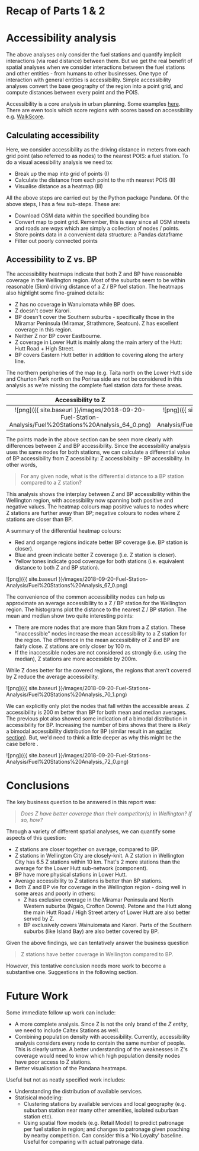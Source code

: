 # Recap of Parts 1 & 2

# Accessibility analysis
The above analyses only consider the fuel stations and quantify implicit interactions (via road distance) between them. But we get the real benefit of spatial analyses when we consider interactions between the fuel stations and other entities - from humans to other businesses. One type of interaction with general entities is accessibility. Simple accessibility analyses convert the base geography of the region into a point grid, and compute distances between every point and the POIS. 

Accessibility is a core analysis in urban planning. Some examples [here](https://www.slideshare.net/DimkaG/transitaccess-27460698). There are even tools which score regions with scores based on accessibility
e.g. [WalkScore](https://www.walkscore.com/). 

## Calculating accessibility
Here, we consider accessibility as the driving distance in meters from each grid point (also referred to as nodes) to the nearest POIS: a fuel station. To do a visual acessibility analysis we need to: 
- Break up the map into grid of points (I) 
- Calculate the distance from each point to the nth nearest POIS (II) 
- Visualise distance as a heatmap (III)

All the above steps are carried out by the Python package Pandana. Of the above steps, I has a few sub-steps. These are: 
- Download OSM data within the specified bounding box 
- Convert map to point grid. Remember, this is easy since all OSM streets and roads are *ways* which are simply a collection of nodes / points. 
- Store points data in a convenient data structure: a Pandas dataframe 
- Filter out poorly connected points

## Accessibility to Z vs. BP
The accessibility heatmaps indicate that both Z and BP have reasonable coverage in the Wellington region. Most of the suburbs seem to be within reasonable (5km) driving distance of a Z / BP fuel station. The heatmaps also highlight some fine-grained details:
- Z has no coverage in Wanuiomata while BP does.
- Z doesn't cover Karori.
- BP doesn't cover the Southern suburbs - specifically those in the Miramar Peninsula (Miramar, Strathmore, Seatoun). Z has excellent coverage in this region. 
- Neither Z nor BP cover Eastbourne. 
- Z coverage in Lower Hutt is mainly along the main artery of the Hutt: Hutt Road + High Street. 
- BP covers Eastern Hutt better in addition to covering along the artery line. 

The northern peripheries of the map (e.g. Taita north on the Lower Hutt side and Churton Park north on the Porirua side are not be considered in this analysis as we're missing the complete fuel station data for these areas. 


Accessibility to Z         |  Accessibility to BP
:-------------------------:|:-------------------------:
![png]({{ site.baseurl }}/images/2018-09-20-Fuel-Station-Analysis/Fuel%20Stations%20Analysis_64_0.png) |  ![png]({{ site.baseurl }}/images/2018-09-20-Fuel-Station-Analysis/Fuel%20Stations%20Analysis_65_0.png)



The points made in the above section can be seen more clearly with differences between Z and BP accessibility. Since the accessibility analysis uses the same nodes for both stations, we can calculate a differential value of BP accessibility from Z acessibility: Z accessibibiity - BP accessibility. In other words, 
> For any given node, what is the differential distance to a BP station compared to a Z station?

This analysis shows the interplay between Z and BP accessibility within the Wellington region, with accessibility now spanning both positive and negative values. The heatmap colours map positive values to nodes where Z stations are further away than BP; negative colours to nodes where Z stations are closer than BP. 

A summary of the differential heatmap colours:
- Red and organge regions indicate better BP coverage (i.e. BP station is closer).
- Blue and green indicate better Z coverage (i.e. Z station is closer).
- Yellow tones indicate good coverage for both stations (i.e. equivalent distance to both Z and BP station). 

![png]({{ site.baseurl }}/images/2018-09-20-Fuel-Station-Analysis/Fuel%20Stations%20Analysis_67_0.png)

The convenience of the common accessibility nodes can help us approximate an average accessibility to a Z / BP station for the Wellington region. The histograms plot the distance to the nearest Z / BP station. The mean and median show two quite interesting points:
- There are more nodes that are more than 5km from a Z station. These "inaccessible" nodes increase the mean accessibility to a Z station for the region. The difference in the mean accessibility of Z and BP are fairly close.  Z stations are only closer by 100 m. 
- If the inaccessible nodes are not considered as strongly (i.e. using the median), Z stations are more accessible by 200m. 

While Z does better for the covered regions, the regions that aren't covered by Z reduce the average accessibility.  

![png]({{ site.baseurl }}/images/2018-09-20-Fuel-Stations-Analysis/Fuel%20Stations%20Analysis_70_1.png)


We can explicitly only plot the nodes that fall within the accessible areas. Z accessibility is 200 m better than BP for both mean and median averages. The previous plot also showed some indication of a bimodal distribution in accessibility for BP. Increasing the number of bins shows that there is *likely* a bimodal accessibility distribution for BP (similar result in an [earlier section](#Competitor-Analysis)). But, we'd need to think a little deeper as why this might be the case before . 

![png]({{ site.baseurl }}/images/2018-09-20-Fuel-Stations-Analysis/Fuel%20Stations%20Analysis_72_0.png)


# Conclusions
The key business question to be answered in this report was: 
> *Does Z have better coverage than their competitor(s) in Wellington? If so, how?*

Through a variety of different spatial analyses, we can quantify some aspects of this question:
- Z stations are closer together on average, compared to BP.
- Z stations in Wellington City are closely-knit. A Z station in Wellington City has 6.5 Z stations within 10 km. That's 2 more stations than the average for the Lower Hutt sub-network (component).    
- BP have more physical stations in Lower Hutt. 
- Average accessibility to Z stations is better than BP stations. 
- Both Z and BP vie for coverage in the Wellington region - doing well in some areas and poorly in others: 
    - Z has exclusive coverage in the Miramar Peninsula and North Western suburbs (Ngaio, Crofton Downs). Petone and the Hutt along the main Hutt Road / High Street artery of Lower Hutt are also better served by Z.
    - BP exclusively covers Wainuiomata and Karori. Parts of the Southern suburbs (like Island Bay) are also better covered by BP. 

Given the above findings, we can tentatively answer the business question
> Z stations have better coverage in Wellington compared to BP. 

However, this tentative conclusion needs more work to become a substantive one. Suggestions in the following section. 

# Future Work
Some immediate follow up work can include:
- A more complete analysis. Since Z is not the only brand of the *Z entity*, we need to include Caltex Stations as well. 
- Combining population density with accessibility. Currently, accessibility analysis considers every node to contain the same number of people. This is clearly untrue. A better understanding of the weaknesses in Z's coverage would need to know which high population density nodes have poor access to Z stations.  
- Better visualisation of the Pandana heatmaps.

Useful but not as neatly specified work includes:
- Understanding the distribution of available services.
- Statisical modeling: 
    - Clustering stations by available services and local geography (e.g. suburban station near many other amenities, isolated suburban station etc).
    - Using spatial flow models (e.g. Retail Model) to predict patronage per fuel station in region; and changes to patronage given poaching by nearby competition. Can consider this a 'No Loyalty' baseline. Useful for comparing with actual patronage data. 
